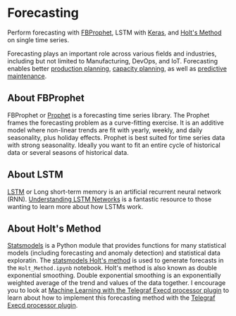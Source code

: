 # Forecasting
Perform forecasting with [FBProphet](https://facebook.github.io/prophet/), LSTM with [Keras](https://keras.io/), and [Holt's Method](https://www.statsmodels.org/stable/examples/notebooks/generated/exponential_smoothing.html#Holt's-Method) on single time series. 

Forecasting plays an important role across various fields and industries, including but not limited to Manufacturing, DevOps, and IoT. Forecasting enables better [production planning](https://en.wikipedia.org/wiki/Production_planning#:~:text=Production%20planning%20is%20the%20planning,order%20to%20serve%20different%20customers.), [capacity planning](https://en.wikipedia.org/wiki/Capacity_planning#:~:text=Capacity%20planning%20is%20the%20process,completing%20in%20a%20given%20period.), as well as [predictive maintenance](https://en.wikipedia.org/wiki/Predictive_maintenance).   

## About FBProphet

FBProphet or [Prophet](https://facebook.github.io/prophet/) is a forecasting time series library. The Prophet frames the forecasting problem as a curve-fitting exercise. It is an additive model where non-linear trends are fit with yearly, weekly, and daily seasonality, plus holiday effects. Prophet is best suited for time series data with strong seasonality. Ideally you want to fit an entire cycle of historical data or several seasons of historical data. 

## About LSTM 

[LSTM](https://en.wikipedia.org/wiki/Long_short-term_memory) or Long short-term memory is an artificial recurrent neural network (RNN). [Understanding LSTM Networks](http://colah.github.io/posts/2015-08-Understanding-LSTMs/) is a fantastic resource to those wanting to learn more about how LSTMs work. 

## About Holt's Method 
[Statsmodels](https://www.statsmodels.org/stable/about.html#about-statsmodels) is a Python module that provides functions for many statistical models (including forecasting and anomaly detection) and statistical data exploratin. The [statsmodels Holt's method](https://www.statsmodels.org/stable/examples/notebooks/generated/exponential_smoothing.html#Holt's-Method) is used to generate forecasts in the `Holt_Method.ipynb` notebook. Holt's method is also known as double exponential smoothing. Double exponential smoothing is an exponentially weighted average of the trend and values of the data together. I encourage you to look at [Machine Learning with the Telegraf Execd processor plugin](https://github.com/influxdata/tg-brew-anomaly) to learn about how to implement this forecasting method with the [Telegraf Execd processor plugin](https://github.com/influxdata/telegraf/tree/master/plugins/processors/execd). 